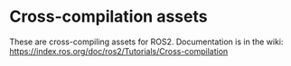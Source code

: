 # Cross-compilation assets

These are cross-compiling assets for ROS2.
Documentation is in the wiki: https://index.ros.org/doc/ros2/Tutorials/Cross-compilation
